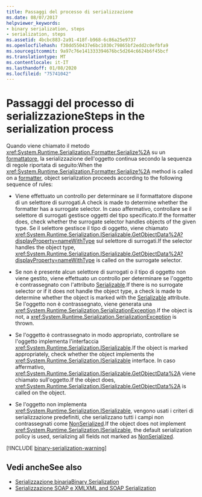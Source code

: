 ```yaml
---
title: Passaggi del processo di serializzazione
ms.date: 08/07/2017
helpviewer_keywords:
- binary serialization, steps
- serialization, steps
ms.assetid: 4bcbc883-2a91-418f-b968-6c86a25e9737
ms.openlocfilehash: f30dd550437e6bc1030c79865bf2edd2c0efbfa9
ms.sourcegitcommit: 9a97c76e141333394676bc5d264c6624b6f45bcf
ms.translationtype: MT
ms.contentlocale: it-IT
ms.lasthandoff: 01/08/2020
ms.locfileid: "75741042"
---
```

# <a name="steps-in-the-serialization-process"></a><span data-ttu-id="80888-102">Passaggi del processo di serializzazione</span><span class="sxs-lookup"><span data-stu-id="80888-102">Steps in the serialization process</span></span>
<span data-ttu-id="80888-103">Quando viene chiamato il metodo <xref:System.Runtime.Serialization.Formatter.Serialize%2A> su un [formattatore](xref:System.Runtime.Serialization.Formatter), la serializzazione dell'oggetto continua secondo la sequenza di regole riportata di seguito:</span><span class="sxs-lookup"><span data-stu-id="80888-103">When the <xref:System.Runtime.Serialization.Formatter.Serialize%2A> method is called on a [formatter](xref:System.Runtime.Serialization.Formatter), object serialization proceeds according to the following sequence of rules:</span></span>

- <span data-ttu-id="80888-104">Viene effettuato un controllo per determinare se il formattatore dispone di un selettore di surrogati.</span><span class="sxs-lookup"><span data-stu-id="80888-104">A check is made to determine whether the formatter has a surrogate selector.</span></span> <span data-ttu-id="80888-105">In caso affermativo, controllare se il selettore di surrogati gestisce oggetti del tipo specificato.</span><span class="sxs-lookup"><span data-stu-id="80888-105">If the formatter does, check whether the surrogate selector handles objects of the given type.</span></span> <span data-ttu-id="80888-106">Se il selettore gestisce il tipo di oggetto, viene chiamato <xref:System.Runtime.Serialization.ISerializable.GetObjectData%2A?displayProperty=nameWithType> sul selettore di surrogati.</span><span class="sxs-lookup"><span data-stu-id="80888-106">If the selector handles the object type, <xref:System.Runtime.Serialization.ISerializable.GetObjectData%2A?displayProperty=nameWithType> is called on the surrogate selector.</span></span>

- <span data-ttu-id="80888-107">Se non è presente alcun selettore di surrogati o il tipo di oggetto non viene gestito, viene effettuato un controllo per determinare se l'oggetto è contrassegnato con l'attributo [Serializable](xref:System.SerializableAttribute).</span><span class="sxs-lookup"><span data-stu-id="80888-107">If there is no surrogate selector or if it does not handle the object type, a check is made to determine whether the object is marked with the [Serializable](xref:System.SerializableAttribute) attribute.</span></span> <span data-ttu-id="80888-108">Se l'oggetto non è contrassegnato, viene generata una <xref:System.Runtime.Serialization.SerializationException>.</span><span class="sxs-lookup"><span data-stu-id="80888-108">If the object is not, a <xref:System.Runtime.Serialization.SerializationException> is thrown.</span></span>

- <span data-ttu-id="80888-109">Se l'oggetto è contrassegnato in modo appropriato, controllare se l'oggetto implementa l'interfaccia <xref:System.Runtime.Serialization.ISerializable>.</span><span class="sxs-lookup"><span data-stu-id="80888-109">If the object is marked appropriately, check whether the object implements the <xref:System.Runtime.Serialization.ISerializable> interface.</span></span> <span data-ttu-id="80888-110">In caso affermativo, <xref:System.Runtime.Serialization.ISerializable.GetObjectData%2A> viene chiamato sull'oggetto.</span><span class="sxs-lookup"><span data-stu-id="80888-110">If the object does, <xref:System.Runtime.Serialization.ISerializable.GetObjectData%2A> is called on the object.</span></span>
  
- <span data-ttu-id="80888-111">Se l'oggetto non implementa <xref:System.Runtime.Serialization.ISerializable>, vengono usati i criteri di serializzazione predefiniti, che serializzano tutti i campi non contrassegnati come [NonSerialized](xref:System.NonSerializedAttribute).</span><span class="sxs-lookup"><span data-stu-id="80888-111">If the object does not implement <xref:System.Runtime.Serialization.ISerializable>, the default serialization policy is used, serializing all fields not marked as [NonSerialized](xref:System.NonSerializedAttribute).</span></span>

[!INCLUDE [binary-serialization-warning](../../../includes/binary-serialization-warning.md)]
  
## <a name="see-also"></a><span data-ttu-id="80888-112">Vedi anche</span><span class="sxs-lookup"><span data-stu-id="80888-112">See also</span></span>

- [<span data-ttu-id="80888-113">Serializzazione binaria</span><span class="sxs-lookup"><span data-stu-id="80888-113">Binary Serialization</span></span>](binary-serialization.md)
- [<span data-ttu-id="80888-114">Serializzazione SOAP e XML</span><span class="sxs-lookup"><span data-stu-id="80888-114">XML and SOAP Serialization</span></span>](xml-and-soap-serialization.md)
